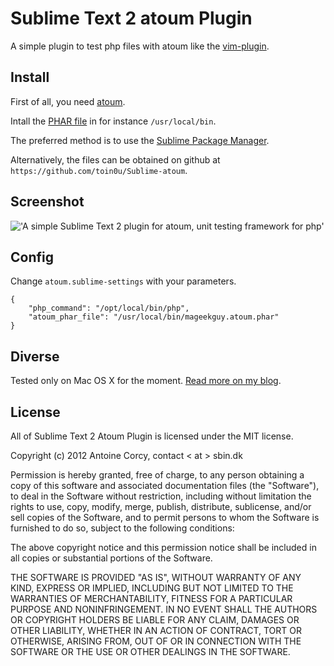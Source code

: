 # Sublime Text 2 atoum Plugin

A simple plugin to test php files with atoum like the [vim-plugin](https://github.com/mageekguy/atoum/wiki/atoum-et-VIM).

## Install

First of all, you need [atoum](https://github.com/mageekguy/atoum).

Intall the [PHAR file](http://downloads.atoum.org/nightly/mageekguy.atoum.phar) in for instance `/usr/local/bin`.

The preferred method is to use the [Sublime Package Manager](http://wbond.net/sublime_packages/package_control).

Alternatively, the files can be obtained on github at `https://github.com/toin0u/Sublime-atoum`.

## Screenshot

!['A simple Sublime Text 2 plugin for atoum, unit testing framework for php'](http://i.imgur.com/0dUgW.png)

## Config

Change `atoum.sublime-settings` with your parameters.

```
{
    "php_command": "/opt/local/bin/php",
    "atoum_phar_file": "/usr/local/bin/mageekguy.atoum.phar"
}
```

## Diverse

Tested only on Mac OS X for the moment. [Read more on my blog](http://sbin.dk/2012/05/19/atoum-sublime-text-2-plugin/).

## License

All of Sublime Text 2 Atoum Plugin is licensed under the MIT license.

Copyright (c) 2012 Antoine Corcy, contact < at > sbin.dk

Permission is hereby granted, free of charge, to any person obtaining a copy of this software and associated documentation files (the "Software"), to deal in the Software without restriction, including without limitation the rights to use, copy, modify, merge, publish, distribute, sublicense, and/or sell copies of the Software, and to permit persons to whom the Software is furnished to do so, subject to the following conditions:

The above copyright notice and this permission notice shall be included in all copies or substantial portions of the Software.

THE SOFTWARE IS PROVIDED "AS IS", WITHOUT WARRANTY OF ANY KIND, EXPRESS OR IMPLIED, INCLUDING BUT NOT LIMITED TO THE WARRANTIES OF MERCHANTABILITY, FITNESS FOR A PARTICULAR PURPOSE AND NONINFRINGEMENT. IN NO EVENT SHALL THE AUTHORS OR COPYRIGHT HOLDERS BE LIABLE FOR ANY CLAIM, DAMAGES OR OTHER LIABILITY, WHETHER IN AN ACTION OF CONTRACT, TORT OR OTHERWISE, ARISING FROM, OUT OF OR IN CONNECTION WITH THE SOFTWARE OR THE USE OR OTHER DEALINGS IN THE SOFTWARE.